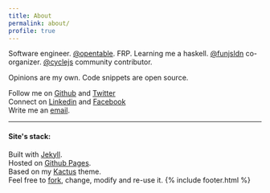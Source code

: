 ```yaml
---
title: About
permalink: about/
profile: true
---
```

Software engineer. [@opentable](http://www.opentable.com). FRP. Learning me a haskell. [@funjsldn](https://twitter.com/funjsldn) co-organizer. [@cyclejs](https://cycle.js.org) community contributor.

Opinions are my own. Code snippets are open source.

Follow me on [Github](https://github.com/nickbalestra) and [Twitter](https://twitter.com/nickbalestra)<br>
Connect on [Linkedin](https://linkedin.com/in/nickbalestra) and [Facebook](https://facebook.com/nickbalestra)<br>
Write me an [email](mailto:nick@balestra.ch).
***

#### Site's stack:

Built with [Jekyll](http://jekyllrb.com/).
<br>Hosted on [Github Pages](https://pages.github.com/).
<br>Based on my [Kactus](https://github.com/nickbalestra/kactus) theme.
<br>Feel free to [fork](https://github.com/nickbalestra/nickbalestra.github.io), change, modify and re-use it.
{% include footer.html %}
